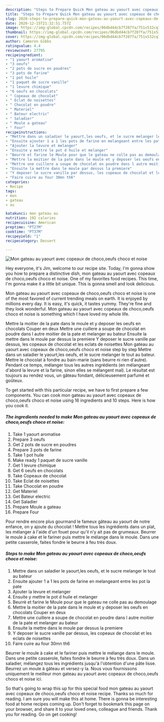 ```yaml
---
description: "Steps to Prepare Quick Mon gateau au yaourt avec copeaux de choco,oeufs choco et noise"
title: "Steps to Prepare Quick Mon gateau au yaourt avec copeaux de choco,oeufs choco et noise"
slug: 2028-steps-to-prepare-quick-mon-gateau-au-yaourt-avec-copeaux-de-choco-oeufs-choco-et-noise
date: 2020-12-15T21:32:51.757Z
image: https://img-global.cpcdn.com/recipes/06dbd44cb7f207fa/751x532cq70/mon-gateau-au-yaourt-avec-copeaux-de-chocooeufs-choco-et-noise-photo-principale-de-la-recette.jpg
thumbnail: https://img-global.cpcdn.com/recipes/06dbd44cb7f207fa/751x532cq70/mon-gateau-au-yaourt-avec-copeaux-de-chocooeufs-choco-et-noise-photo-principale-de-la-recette.jpg
cover: https://img-global.cpcdn.com/recipes/06dbd44cb7f207fa/751x532cq70/mon-gateau-au-yaourt-avec-copeaux-de-chocooeufs-choco-et-noise-photo-principale-de-la-recette.jpg
author: Cameron Gibbs
ratingvalue: 4.4
reviewcount: 27795
recipeingredient:
- "1 yaourt aromatise"
- "3 oeufs"
- "2 pots de sucre en poudres"
- "3 pots de farine"
- "1 pot huile"
- "1 paquet de sucre vanille"
- "1 levure chimique"
- "6 oeufs en chocolats"
- " Copeaux de chocolat"
- " Eclat de noisettes"
- " Chocolat en poudre"
- " Materiel"
- " Bateur electric"
- " Saladier"
- " Moule a gateau"
- " Four"
recipeinstructions:
- "Mettre dans un saladier le yaourt,les oeufs, et le sucre melanger le tout au bateur"
- "Ensuite ajouter 1 a 1 les pots de farine en melangeant entre les pot la pate"
- "Ajouter la levure et melanger"
- "Ensuite y mettre le pot d huile et melanger"
- "Beurrè et farine le Moule pour que le gateau ne colle pas au demoulage"
- "Mettre la moitier de la pate dans le moule et y deposer les oeufs en chocolats Couper en deux"
- "Mettre une cuillere a soupe de chocolat en poudre dans l autre moitier de la pate et melanger au bateur"
- "Ensuite la mettre dans le moule par dessus la premiere"
- "Y deposer le sucre vanille par dessus, les copeaux de chocolat et les eclats de noisettes"
- "Faire cuire au four 30mn th6"
categories:
- Recipe
tags:
- mon
- gateau
- au

katakunci: mon gateau au 
nutrition: 192 calories
recipecuisine: American
preptime: "PT27M"
cooktime: "PT37M"
recipeyield: "1"
recipecategory: Dessert

---
```



![Mon gateau au yaourt avec copeaux de choco,oeufs choco et noise](https://img-global.cpcdn.com/recipes/06dbd44cb7f207fa/751x532cq70/mon-gateau-au-yaourt-avec-copeaux-de-chocooeufs-choco-et-noise-photo-principale-de-la-recette.jpg)

Hey everyone, it's Jim, welcome to our recipe site. Today, I'm gonna show you how to prepare a distinctive dish, mon gateau au yaourt avec copeaux de choco,oeufs choco et noise. One of my favorites food recipes. This time, I'm gonna make it a little bit unique. This is gonna smell and look delicious.

Mon gateau au yaourt avec copeaux de choco,oeufs choco et noise is one of the most favored of current trending meals on earth. It is enjoyed by millions every day. It is easy, it's quick, it tastes yummy. They're fine and they look wonderful. Mon gateau au yaourt avec copeaux de choco,oeufs choco et noise is something which I have loved my whole life.

Mettre la moitier de la pate dans le moule et y deposer les oeufs en chocolats Couper en deux Mettre une cuillere a soupe de chocolat en poudre dans l autre moitier de la pate et melanger au bateur Ensuite la mettre dans le moule par dessus la premiere Y deposer le sucre vanille par dessus, les copeaux de chocolat et les eclats de noisettes Mon gateau au yaourt avec copeaux de choco,oeufs choco et noise step by step Mettre dans un saladier le yaourt,les oeufs, et le sucre melanger le tout au bateur. Mettre le chocolat à fondre au bain-marie (sans beurre ni rien d&#39;autre). Pendant ce temps, mélanger tous les autres ingrédients (en mélangeant d&#39;abord la levure et la farine, sinon elles se mélangent mal). Le résultat est toujours au rendez vous, un gâteau fondant, délicieusement parfumé et goûteux.


To get started with this particular recipe, we have to first prepare a few components. You can cook mon gateau au yaourt avec copeaux de choco,oeufs choco et noise using 16 ingredients and 10 steps. Here is how you cook it.

<!--inarticleads1-->

##### The ingredients needed to make Mon gateau au yaourt avec copeaux de choco,oeufs choco et noise:

1. Take 1 yaourt aromatise
1. Prepare 3 oeufs
1. Get 2 pots de sucre en poudres
1. Prepare 3 pots de farine
1. Take 1 pot huile
1. Make ready 1 paquet de sucre vanille
1. Get 1 levure chimique
1. Get 6 oeufs en chocolats
1. Take  Copeaux de chocolat
1. Take  Eclat de noisettes
1. Take  Chocolat en poudre
1. Get  Materiel
1. Get  Bateur electric
1. Get  Saladier
1. Prepare  Moule a gateau
1. Prepare  Four


Pour rendre encore plus gourmand le fameux gâteau au yaourt de notre enfance, on y ajoute du chocolat ! Mettre tous les ingrédients dans un plat, les mélanger à l&#39;aide d&#39;un fouet pour qu&#39;il n&#39;y ait pas de grumeaux. Beurrer le moule à cake et le fariner puis mettre le mélange dans le moule. Dans une petite casserole, faites fondre le beurre à feu très doux. 

<!--inarticleads2-->

##### Steps to make Mon gateau au yaourt avec copeaux de choco,oeufs choco et noise:

1. Mettre dans un saladier le yaourt,les oeufs, et le sucre melanger le tout au bateur
1. Ensuite ajouter 1 a 1 les pots de farine en melangeant entre les pot la pate
1. Ajouter la levure et melanger
1. Ensuite y mettre le pot d huile et melanger
1. Beurrè et farine le Moule pour que le gateau ne colle pas au demoulage
1. Mettre la moitier de la pate dans le moule et y deposer les oeufs en chocolats Couper en deux
1. Mettre une cuillere a soupe de chocolat en poudre dans l autre moitier de la pate et melanger au bateur
1. Ensuite la mettre dans le moule par dessus la premiere
1. Y deposer le sucre vanille par dessus, les copeaux de chocolat et les eclats de noisettes
1. Faire cuire au four 30mn th6


Beurrer le moule à cake et le fariner puis mettre le mélange dans le moule. Dans une petite casserole, faites fondre le beurre à feu très doux. Dans un saladier, mélangez tous les ingrédients jusqu&#39;à l&#39;obtention d&#39;une pâte lisse. Beurrez un moule à gâteau et versez-y la. Nous vous fournissons uniquement le meilleur mon gateau au yaourt avec copeaux de choco,oeufs choco et noise ici. 

So that's going to wrap this up for this special food mon gateau au yaourt avec copeaux de choco,oeufs choco et noise recipe. Thanks so much for reading. I am sure you will make this at home. There is gonna be interesting food at home recipes coming up. Don't forget to bookmark this page on your browser, and share it to your loved ones, colleague and friends. Thank you for reading. Go on get cooking!
